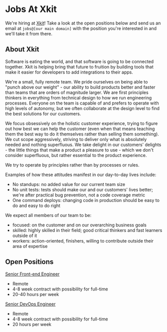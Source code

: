 # Jobs At Xkit

We're hiring at [Xkit](https://xkit.co)! Take a look at the open positions below and send us an email at `jobs@[our main domain]` with the position you're interested in and we'll take it from there.

## About Xkit

Software is eating the world, and that software is going to be connected together. Xkit is helping bring that future to fruition by building tools that make it easier for developers to add integrations to their apps.

We're a small, fully remote team. We pride ourselves on being able to "punch above our weight" - our ability to build products better and faster than teams that are orders of magnitude larger. We are first principles thinkers in everything from technical design to how we run engineering processes. Everyone on the team is capable of and prefers to operate with high levels of autonomy, but we often collaborate at the design level to find the best solutions for our customers.

We focus obsessively on the holistic customer experience, trying to figure out how best we can help the customer (even when that means teaching them the best way to do it themselves rather than selling them something). We cut scope aggressively, striving to deliver only what is absolutely needed and nothing superfluous. We take delight in our customers' delights - the little things that make a product a pleasure to use - which we don't consider superfluous, but rather essential to the product experience.

We try to operate by principles rather than by processes or rules.

Examples of how these attitudes manifest in our day-to-day lives include:
- No standups: no added value for our current team size
- No unit tests: tests should make our and our customers' lives better; we're after practical bug prevention, not a code coverage metric
- One command deploys: changing code in production should be easy to do and easy to do right

We expect all members of our team to be:
- focused: on the customer and on our overarching business goals
- skilled: highly skilled in their field; good critical thinkers and fast learners outside of it
- workers: action-oriented, finishers, willing to contribute outside their area of expertise

## Open Positions

[Senior Front-end Engineer](./senior-frontend-engineer.md)
- Remote
- 4-8 week contract with possibility for full-time
- 20-40 hours per week

[Senior DevOps Engineer](./senior-devops-engineer.md)
- Remote
- 4-8 week contract with possibility for full-time
- 20 hours per week
